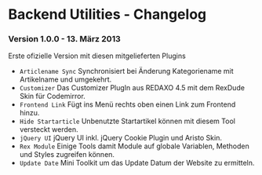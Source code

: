 Backend Utilities - Changelog
=============================

### Version 1.0.0 - 13. März 2013

Erste ofizielle Version mit diesen mitgelieferten Plugins

* `Articlename Sync` Synchronisiert bei Änderung Kategoriename mit Artikelname und umgekehrt.
* `Customizer` Das Customizer PlugIn aus REDAXO 4.5 mit dem RexDude Skin für Codemirror.
* `Frontend Link` Fügt ins Menü rechts oben einen Link zum Frontend hinzu.
* `Hide Startarticle` Unbenutzte Startartikel können mit diesem Tool versteckt werden.
* `jQuery UI` jQuery UI inkl. jQuery Cookie Plugin und Aristo Skin.
* `Rex Module` Einige Tools damit Module auf globale Variablen, Methoden und Styles zugreifen können.
* `Update Date` Mini Toolkit um das Update Datum der Website zu ermitteln.

